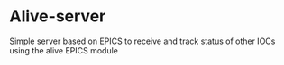 # Alive-server
Simple server based on EPICS to receive and track status of other IOCs using the alive EPICS module
